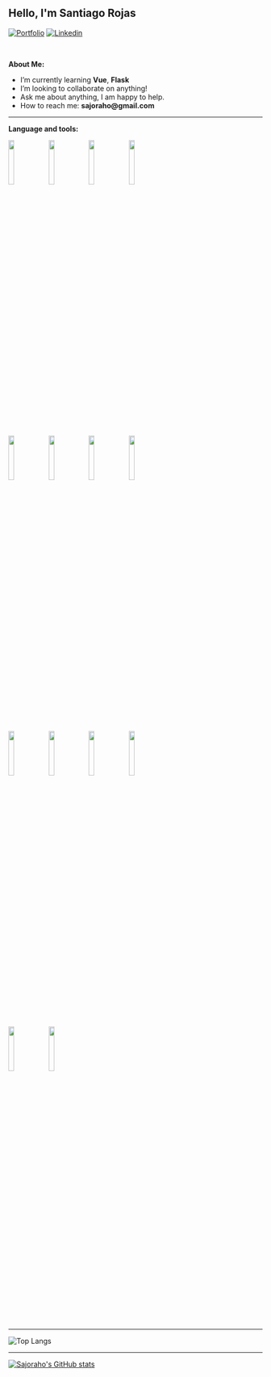 ## Hello, I'm Santiago Rojas


[![Portfolio](https://img.shields.io/badge/-Portfolio-red?style=flat&logo=appveyor&logoColor=white)](https://sajoraho.io)
[![Linkedin](https://img.shields.io/badge/-LinkedIn-blue?style=flat&logo=Linkedin&logoColor=white)](https://www.linkedin.com/in/santiago-rojas-holguín-640b2a62/)

&nbsp;

**About Me:**

- I’m currently learning __Vue__, __Flask__
- I’m looking to collaborate on anything!
- Ask me about anything, I am happy to help.
- How to reach me: __sajoraho@gmail.com__

---

**Language and tools:**


<p>
   <code><img width="15%" src="https://www.vectorlogo.zone/logos/python/python-ar21.svg"></code>
   <code><img width="15%" src="https://www.vectorlogo.zone/logos/djangoproject/djangoproject-ar21.svg"></code>
   <code><img width="15%" src="https://www.vectorlogo.zone/logos/pocoo_flask/pocoo_flask-ar21.svg"></code>
   <code><img width="15%" src="https://www.vectorlogo.zone/logos/jupyter/jupyter-ar21.svg"></code>
   <br />
   <code><img width="15%" src="https://www.vectorlogo.zone/logos/java/java-ar21.svg"></code>
   <code><img width="15%" src="https://www.vectorlogo.zone/logos/springio/springio-ar21.svg"></code>
   <code><img width="15%" src="https://www.vectorlogo.zone/logos/mysql/mysql-ar21.svg"></code>
   <code><img width="15%" src="https://www.vectorlogo.zone/logos/postgresql/postgresql-ar21.svg"></code>
   <br />
   <code><img width="15%" src="https://www.vectorlogo.zone/logos/mongodb/mongodb-ar21.svg"></code>
   <code><img width="15%" src="https://www.vectorlogo.zone/logos/docker/docker-ar21.svg"></code>
   <code><img width="15%" src="https://www.vectorlogo.zone/logos/javascript/javascript-ar21.svg"></code>
   <code><img width="15%" src="https://www.vectorlogo.zone/logos/vuejs/vuejs-ar21.svg"></code>
   <br />
   <code><img width="15%" src="https://www.vectorlogo.zone/logos/nuxtjs/nuxtjs-ar21.svg"></code>
   <code><img width="15%" src="https://www.vectorlogo.zone/logos/git-scm/git-scm-ar21.svg"></code>
</p>

---

![Top Langs](https://github-readme-stats.vercel.app/api/top-langs/?username=Sajoraho&theme=tokyonight)

---

[![Sajoraho's GitHub stats](https://github-readme-stats.vercel.app/api?username=Sajoraho)](https://github.com/Sajoraho/github-readme-stats)


  
